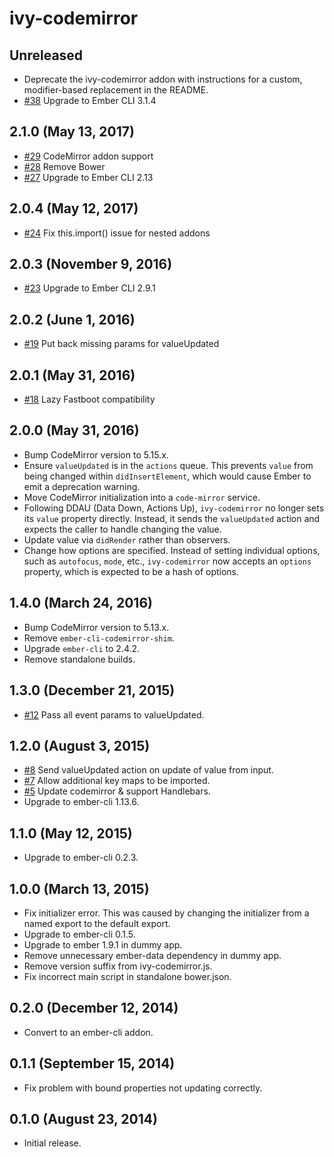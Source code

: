 # ivy-codemirror

## Unreleased

- Deprecate the ivy-codemirror addon with instructions for a custom, modifier-based replacement in the README.
- [#38](https://github.com/IvyApp/ivy-codemirror/pull/38) Upgrade to Ember CLI 3.1.4

## 2.1.0 (May 13, 2017)

- [#29](https://github.com/IvyApp/ivy-codemirror/pull/29) CodeMirror addon support
- [#28](https://github.com/IvyApp/ivy-codemirror/pull/28) Remove Bower
- [#27](https://github.com/IvyApp/ivy-codemirror/pull/27) Upgrade to Ember CLI 2.13

## 2.0.4 (May 12, 2017)

- [#24](https://github.com/IvyApp/ivy-codemirror/pull/24) Fix this.import() issue for nested addons

## 2.0.3 (November 9, 2016)

- [#23](https://github.com/IvyApp/ivy-codemirror/pull/23) Upgrade to Ember CLI 2.9.1

## 2.0.2 (June 1, 2016)

- [#19](https://github.com/IvyApp/ivy-codemirror/pull/19) Put back missing params for valueUpdated

## 2.0.1 (May 31, 2016)

- [#18](https://github.com/IvyApp/ivy-codemirror/pull/18) Lazy Fastboot compatibility

## 2.0.0 (May 31, 2016)

- Bump CodeMirror version to 5.15.x.
- Ensure `valueUpdated` is in the `actions` queue. This prevents `value` from
  being changed within `didInsertElement`, which would cause Ember to emit a
  deprecation warning.
- Move CodeMirror initialization into a `code-mirror` service.
- Following DDAU (Data Down, Actions Up), `ivy-codemirror` no longer sets its
  `value` property directly. Instead, it sends the `valueUpdated` action and
  expects the caller to handle changing the value.
- Update value via `didRender` rather than observers.
- Change how options are specified. Instead of setting individual options, such
  as `autofocus`, `mode`, etc., `ivy-codemirror` now accepts an `options`
  property, which is expected to be a hash of options.

## 1.4.0 (March 24, 2016)

- Bump CodeMirror version to 5.13.x.
- Remove `ember-cli-codemirror-shim`.
- Upgrade `ember-cli` to 2.4.2.
- Remove standalone builds.

## 1.3.0 (December 21, 2015)

- [#12](https://github.com/IvyApp/ivy-codemirror/pull/8) Pass all event params to valueUpdated.

## 1.2.0 (August 3, 2015)

- [#8](https://github.com/IvyApp/ivy-codemirror/pull/8) Send valueUpdated action on update of value from input.
- [#7](https://github.com/IvyApp/ivy-codemirror/pull/7) Allow additional key maps to be imported.
- [#5](https://github.com/IvyApp/ivy-codemirror/pull/5) Update codemirror & support Handlebars.
- Upgrade to ember-cli 1.13.6.

## 1.1.0 (May 12, 2015)

- Upgrade to ember-cli 0.2.3.

## 1.0.0 (March 13, 2015)

- Fix initializer error. This was caused by changing the initializer from
  a named export to the default export.
- Upgrade to ember-cli 0.1.5.
- Upgrade to ember 1.9.1 in dummy app.
- Remove unnecessary ember-data dependency in dummy app.
- Remove version suffix from ivy-codemirror.js.
- Fix incorrect main script in standalone bower.json.

## 0.2.0 (December 12, 2014)

- Convert to an ember-cli addon.

## 0.1.1 (September 15, 2014)

- Fix problem with bound properties not updating correctly.

## 0.1.0 (August 23, 2014)

- Initial release.
